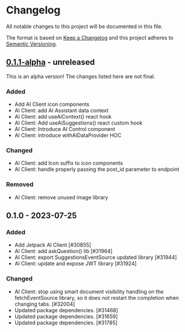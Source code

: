 # Changelog

All notable changes to this project will be documented in this file.

The format is based on [Keep a Changelog](https://keepachangelog.com/en/1.0.0/)
and this project adheres to [Semantic Versioning](https://semver.org/spec/v2.0.0.html).

## [0.1.1-alpha] - unreleased

This is an alpha version! The changes listed here are not final.

### Added
- Add AI Client icon components
- AI Client: add AI Assistant data context
- AI Client: add useAiContext() react hook
- AI Client: Add useAiSuggestions() react custom hook
- AI Client: Introduce AI Control component
- AI Client: introduce withAiDataProvider HOC

### Changed
- AI Client: add Icon suffix to icon components
- AI Client: handle properly passing the post_id parameter to endpoint

### Removed
- AI Client: remove unused image library

## 0.1.0 - 2023-07-25
### Added
- Add Jetpack AI Client [#30855]
- AI Client: add askQuestion() lib [#31964]
- AI Client: export SuggestionsEventSource updated library [#31944]
- AI Client: update and expose JWT library [#31924]

### Changed
- AI Client: stop using smart document visibility handling on the fetchEventSource library, so it does not restart the completion when changing tabs. [#32004]
- Updated package dependencies. [#31468]
- Updated package dependencies. [#31659]
- Updated package dependencies. [#31785]

[0.1.1-alpha]: https://github.com/Automattic/jetpack-ai-client/compare/v0.1.0...v0.1.1-alpha
